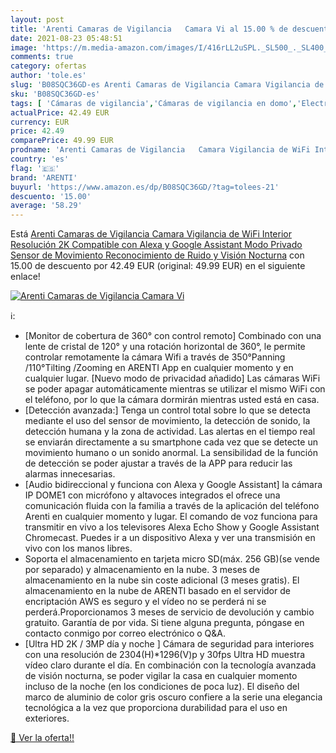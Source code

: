 ```yaml
---
layout: post
title: 'Arenti Camaras de Vigilancia   Camara Vi al 15.00 % de descuento'
date: 2021-08-23 05:48:51
image: 'https://m.media-amazon.com/images/I/416rLL2uSPL._SL500_._SL400_.jpg'
comments: true
category: ofertas
author: 'tole.es'
slug: 'B08SQC36GD-es Arenti Camaras de Vigilancia Camara Vigilancia de WiFi...'
sku: 'B08SQC36GD-es'
tags: [ 'Cámaras de vigilancia','Cámaras de vigilancia en domo','Electrónica','Fotografía y videocámaras','alexa','arenti', ]
actualPrice: 42.49 EUR
currency: EUR
price: 42.49
comparePrice: 49.99 EUR
prodname: 'Arenti Camaras de Vigilancia   Camara Vigilancia de WiFi Interior Resolución 2K Compatible con Alexa y Google Assistant  Modo Privado  Sensor de Movimiento  Reconocimiento de Ruido y Visión Nocturna'
country: 'es'
flag: '🇪🇸'
brand: 'ARENTI'
buyurl: 'https://www.amazon.es/dp/B08SQC36GD/?tag=tolees-21'
descuento: '15.00'
average: '58.29'
---
```


Está [Arenti Camaras de Vigilancia   Camara Vigilancia de WiFi Interior Resolución 2K Compatible con Alexa y Google Assistant  Modo Privado  Sensor de Movimiento  Reconocimiento de Ruido y Visión Nocturna](https://www.amazon.es/dp/B08SQC36GD/?tag=tolees-21) con 15.00 de descuento por 42.49 EUR (original: 49.99 EUR) en el siguiente enlace!

[![Arenti Camaras de Vigilancia   Camara Vi](https://m.media-amazon.com/images/I/416rLL2uSPL._SL500_._SL400_.jpg)](https://www.amazon.es/dp/B08SQC36GD/?tag=tolees-21)

ℹ️:

- [Monitor de cobertura de 360° con control remoto] Combinado con una lente de cristal de 120° y una rotación horizontal de 360°, le permite controlar remotamente la cámara Wifi a través de 350°Panning /110°Tilting /Zooming en ARENTI App en cualquier momento y en cualquier lugar. [Nuevo modo de privacidad añadido] Las cámaras WiFi se poder apagar automáticamente mientras se utilizar el mismo WiFi con el teléfono, por lo que la cámara dormirán mientras usted está en casa.
- [Detección avanzada:] Tenga un control total sobre lo que se detecta mediante el uso del sensor de movimiento, la detección de sonido, la detección humana y la zona de actividad. Las alertas en el tiempo real se enviarán directamente a su smartphone cada vez que se detecte un movimiento humano o un sonido anormal. La sensibilidad de la función de detección se poder ajustar a través de la APP para reducir las alarmas innecesarias.
- [Audio bidireccional y funciona con Alexa y Google Assistant] la cámara IP DOME1 con micrófono y altavoces integrados el ofrece una comunicación fluida con la familia a través de la aplicación del teléfono Arenti en cualquier momento y lugar. El comando de voz funciona para transmitir en vivo a los televisores Alexa Echo Show y Google Assistant Chromecast. Puedes ir a un dispositivo Alexa y ver una transmisión en vivo con los manos libres.
- Soporta el almacenamiento en tarjeta micro SD(máx. 256 GB)(se vende por separado) y almacenamiento en la nube. 3 meses de almacenamiento en la nube sin coste adicional (3 meses gratis). El almacenamiento en la nube de ARENTI basado en el servidor de encriptación AWS es seguro y el vídeo no se perderá ni se perderá.Proporcionamos 3 meses de servicio de devolución y cambio gratuito. Garantía de por vida. Si tiene alguna pregunta, póngase en contacto conmigo por correo electrónico o Q&A.
- [Ultra HD 2K / 3MP día y noche ] Cámara de seguridad para interiores con una resolución de 2304(H)*1296(V)p y 30fps Ultra HD muestra vídeo claro durante el día. En combinación con la tecnología avanzada de visión nocturna, se poder vigilar la casa en cualquier momento incluso de la noche (en los condiciones de poca luz). El diseño del marco de aluminio de color gris oscuro confiere a la serie una elegancia tecnológica a la vez que proporciona durabilidad para el uso en exteriores.

[🛒 Ver la oferta!!](https://www.amazon.es/dp/B08SQC36GD/?tag=tolees-21)
